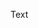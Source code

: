 <?xml version="1.0" encoding="UTF-8"?><?workdir /Users/Elizabeth/Documents/theinterns.dita.final/temp/webhelp-responsive/Documents/theinterns.dita.final?><?workdir-uri file:/Users/Elizabeth/Documents/theinterns.dita.final/temp/webhelp-responsive/Documents/theinterns.dita.final/?><?path2project?><?path2project-uri ./?><topic xmlns:ditaarch="http://dita.oasis-open.org/architecture/2005/" xmlns:dita-ot="http://dita-ot.sourceforge.net/ns/201007/dita-ot" class="- topic/topic " ditaarch:DITAArchVersion="1.2" domains="(topic hi-d) (topic ut-d) (topic indexing-d) (topic hazard-d) (topic abbrev-d) (topic pr-d) (topic sw-d) (topic ui-d)" id="contact_information" xtrf="file:/Users/Elizabeth/Documents/theinterns.dita.final/c-contact.md" xtrc="topic:1;167:3"><title class="- topic/title " xtrf="file:/Users/Elizabeth/Documents/theinterns.dita.final/c-contact.md" xtrc="title:1;167:3">Contact Information</title><body class="- topic/body " xtrf="file:/Users/Elizabeth/Documents/theinterns.dita.final/c-contact.md" xtrc="body:1;167:3"><p class="- topic/p " xtrf="file:/Users/Elizabeth/Documents/theinterns.dita.final/c-contact.md" xtrc="p:1;167:3">Text</p></body></topic>